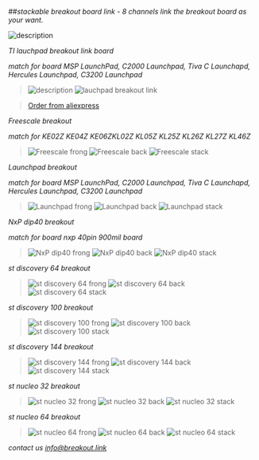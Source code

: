 
##*stackable breakout board link - 8 channels* *link the breakout board as your want.*


![description](/images/description.png)


*TI lauchpad breakout link board*

*match for board MSP LaunchPad, C2000 Launchpad, Tiva C Launchapd, Hercules Launchpad, C3200 Launchpad*
> ![description](/images/lp-40.png)
> ![lauchpad breakout link](/images/lp-40.jpg)

> [Order from aliexpress](http://www.aliexpress.com/item/stackable-TI-launchpad-8-channels-breakout-link-board/32577837413.html?spm=2114.01020208.3.9.lQIEId&ws_ab_test=searchweb201556_1,searchweb201644_3_10001_10002_10005_10006_10003_10004_62,searchweb201560_8,searchweb1451318400_6151)

*Freescale breakout*

*match for KE02Z KE04Z KE06ZKL02Z KL05Z KL25Z KL26Z KL27Z KL46Z*
>![Freescale frong](/images/fdmFront.png)
>![Freescale back](/images/fdmBack.png)
>![Freescale stack](/images/fdmStack.png)

*Launchpad breakout*

*match for board MSP LaunchPad, C2000 Launchpad, Tiva C Launchapd, Hercules Launchpad, C3200 Launchpad*
>![Launchpad frong](/images/lpFront.png)
>![Launchpad back](/images/lpBack.png)
>![Launchpad stack](/images/lpStack.png)

*NxP dip40 breakout*

*match for board nxp 40pin 900mil board*
>![NxP dip40 frong](/images/xpFront.png)
>![NxP dip40 back](/images/xpBack.png)
>![NxP dip40 stack](/images/xpStack.png)

*st discovery 64 breakout*
>![st discovery 64 frong](/images/dis64Front.png)
>![st discovery 64 back](/images/dis64Back.png)
>![st discovery 64 stack](/images/dis64Stack.png)

*st discovery 100 breakout*
>![st discovery 100 frong](/images/dis100Front.png)
>![st discovery 100 back](/images/dis100Back.png)
>![st discovery 100 stack](/images/dis100Stack.png)

*st discovery 144 breakout*
>![st discovery 144 frong](/images/dis144Front.png)
>![st discovery 144 back](/images/dis144Back.png)
>![st discovery 144 stack](/images/dis144Stack.png)

*st nucleo 32 breakout*
>![st nucleo 32 frong](/images/nu32Front.png)
>![st nucleo 32 back](/images/nu32Back.png)
>![st nucleo 32 stack](/images/nu32Stack.png)

*st nucleo 64 breakout*
>![st nucleo 64 frong](/images/nu64Front.png)
>![st nucleo 64 back](/images/nu64Back.png)
>![st nucleo 64 stack](/images/nu64Stack.png)

*contact us info@breakout.link*
